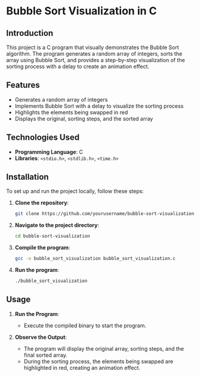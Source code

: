 # Bubble Sort Visualization in C

## Introduction
This project is a C program that visually demonstrates the Bubble Sort algorithm. The program generates a random array of integers, sorts the array using Bubble Sort, and provides a step-by-step visualization of the sorting process with a delay to create an animation effect.

## Features
- Generates a random array of integers
- Implements Bubble Sort with a delay to visualize the sorting process
- Highlights the elements being swapped in red
- Displays the original, sorting steps, and the sorted array

## Technologies Used
- **Programming Language**: C
- **Libraries**: `<stdio.h>`, `<stdlib.h>`, `<time.h>`

## Installation
To set up and run the project locally, follow these steps:

1. **Clone the repository**:
    ```sh
    git clone https://github.com/yourusername/bubble-sort-visualization.git
    ```

2. **Navigate to the project directory**:
    ```sh
    cd bubble-sort-visualization
    ```

3. **Compile the program**:
    ```sh
    gcc -o bubble_sort_visualization bubble_sort_visualization.c
    ```

4. **Run the program**:
    ```sh
    ./bubble_sort_visualization
    ```

## Usage
1. **Run the Program**:
    - Execute the compiled binary to start the program.
    
2. **Observe the Output**:
    - The program will display the original array, sorting steps, and the final sorted array.
    - During the sorting process, the elements being swapped are highlighted in red, creating an animation effect.


